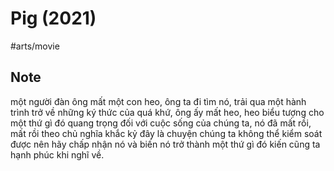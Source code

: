 # Pig (2021)

#arts/movie

## Note

một người đàn ông mất một con heo, ông ta đi tìm nó, trải qua một hành trình trở về những ký thức của quá khứ, ông ấy mất heo, heo biểu tượng cho một thứ gì đó quang trọng đối với cuộc sống của chúng ta, nó đã mất rồi, mất rồi
theo chủ nghĩa khắc kỷ đây là chuyện chúng ta không thể kiểm soát được nên hãy chấp nhận nó và biến nó trở thành một thứ gì đó kiến cũng ta hạnh phúc khi nghĩ về.
